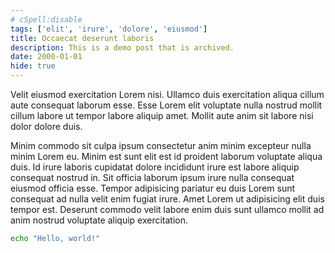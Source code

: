```yaml
---
# cSpell:disable
tags: ['elit', 'irure', 'dolore', 'eiusmod']
title: Occaecat deserunt laboris
description: This is a demo post that is archived.
date: 2000-01-01
hide: true
---
```


Velit eiusmod exercitation Lorem nisi. Ullamco duis exercitation aliqua cillum aute consequat laborum esse. Esse Lorem elit voluptate nulla nostrud mollit cillum labore ut tempor labore aliquip amet. Mollit aute anim sit labore nisi dolor dolore duis.

Minim commodo sit culpa ipsum consectetur anim minim excepteur nulla minim Lorem eu. Minim est sunt elit est id proident laborum voluptate aliqua duis. Id irure laboris cupidatat dolore incididunt irure est labore aliquip consequat nostrud in. Sit officia laborum ipsum irure nulla consequat eiusmod officia esse. Tempor adipisicing pariatur eu duis Lorem sunt consequat ad nulla velit enim fugiat irure. Amet Lorem ut adipisicing elit duis tempor est. Deserunt commodo velit labore enim duis sunt ullamco mollit ad anim nostrud voluptate aliquip exercitation.

```sh
echo "Hello, world!"
```
